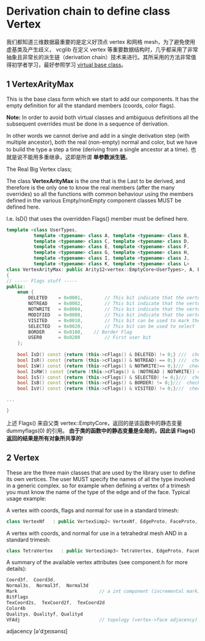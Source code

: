 ﻿# Derivation chain to define class Vertex

我们都知道三维数据最重要的是定义好顶点 vertex 和网格 mesh，为了避免使用虚基类及产生歧义，
vcglib 在定义 vertex 等重要数据结构时，几乎都采用了非常抽象且非常长的派生链（derivation 
chain）技术来进行。其所采用的方法非常值得初学者学习，最好参照学习 
[virtual base class](cpp/virtualClass.md)。

## 1 VertexArityMax

This is the base class form which we start to add our components.
It has the empty definition for all the standard members (coords, color flags).

**Note:**
In order to avoid both virtual classes and ambiguous definitions all 
the subsequent overrides must be done in a sequence of derivation.

In other words we cannot derive and add in a single derivation step 
(with multiple ancestor), both the real (non-empty) normal and color, but 
we have to build the type a step a time (deriving from a single ancestor at a time).
也就是说不能用多重继承，这即是所谓 **单参数派生链**。 

 The Real Big Vertex class;

The class __VertexArityMax__ is the one that is the Last to be derived,
and therefore is the only one to know the real members 
(after the many overrides) so all the functions with common behaviour 
using the members defined in the various Empty/nonEmpty component classes 
MUST be defined here. 

I.e. IsD() that uses the overridden Flags() member must be defined here.

```cpp
template <class UserTypes,
          template <typename> class A, template <typename> class B,
          template <typename> class C, template <typename> class D,
          template <typename> class E, template <typename> class F,
          template <typename> class G, template <typename> class H,
          template <typename> class I, template <typename> class J,
          template <typename> class K, template <typename> class L>
class VertexArityMax: public Arity12<vertex::EmptyCore<UserTypes>, A, B, C, D, E, F, G, H, I, J, K, L> 
{
// ----- Flags stuff -----
public:
 	enum { 
		DELETED    = 0x0001,		// This bit indicate that the vertex is deleted from the mesh
		NOTREAD    = 0x0002,		// This bit indicate that the vertex of the mesh is not readable
		NOTWRITE   = 0x0004,		// This bit indicate that the vertex is not modifiable
		MODIFIED   = 0x0008,		// This bit indicate that the vertex is modified
		VISITED    = 0x0010,		// This bit can be used to mark the visited vertex
		SELECTED   = 0x0020,		// This bit can be used to select 
		BORDER     = 0x0100,    // Border Flag
		USER0      = 0x0200			// First user bit
    };
 	
    bool IsD() const {return (this->cFlags() & DELETED) != 0;} ///  checks if the vertex is deleted
    bool IsR() const {return (this->cFlags() & NOTREAD) == 0;} ///  checks if the vertex is readable
    bool IsW() const {return (this->cFlags() & NOTWRITE)== 0;}///  checks if the vertex is modifiable
    bool IsRW() const {return (this->cFlags() & (NOTREAD | NOTWRITE)) == 0;}/// This funcion checks whether the vertex is both readable and modifiable
    bool IsS() const {return (this->cFlags() & SELECTED) != 0;}///  checks if the vertex is Selected
    bool IsB() const {return (this->cFlags() & BORDER) != 0;}///  checks if the vertex is a border one
    bool IsV() const {return (this->cFlags() & VISITED) != 0;}///  checks if the vertex Has been visited

...

}
```

上述 Flags() 来自父类 vertex::EmptyCore，返回的是该函数中的静态变量 dummyflags(0) 的引用。
**由于类的函数中的静态变量是全局的，因此该 Flags() 返回的结果是所有对象所共享的!**


## 2 Vertex

These are the three main classes that are used by the library user to define its 
own vertices.
The user MUST specify the names of all the type involved in a generic complex.
so for example when defining a vertex of a trimesh you must know the name of the 
type of the edge and of the face.
Typical usage example:

A vertex with coords, flags and normal for use in a standard trimesh:
```cpp
class VertexNf   : public VertexSimp2< VertexNf, EdgeProto, FaceProto, vert::Coord3d, vert::Flag, vert::Normal3f  > {};
```

A vertex with coords, and normal for use in a tetrahedral mesh AND in a standard trimesh:
```cpp
class TetraVertex   : public VertexSimp3< TetraVertex, EdgeProto, FaceProto, TetraProto, vert::Coord3d, vert::Normal3f  > {};
```

A summary of the available vertex attributes (see component.h for more details):
```cpp          
Coord3f,  Coord3d, 
Normal3s,  Normal3f,  Normal3d
Mark                              // a int component (incremental mark)
BitFlags
TexCoord2s,  TexCoord2f,  TexCoord2d
Color4b
Qualitys, Qualityf, Qualityd
VFAdj                             // topology (vertex->face adjacency)
```
adjacency [ə'dʒeɪsənsɪ]


